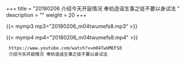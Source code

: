 +++
title = "20180206  介绍今天开庭情况 奉劝造谣生事之徒不要以身试法 "
description = ""
weight = 20
+++

{{< mymp3 mp3="20180206_m04twumefs8.mp3" >}}

{{< mymp4 mp4="20180206_m04twumefs8.mp4" >}}

     https://www.youtube.com/watch?v=m04TwUMEFS8 
     介绍今天开庭情况 奉劝造谣生事之徒不要以身试法 
     
